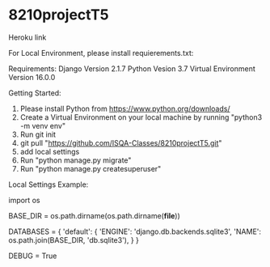 # 8210projectT5
Heroku link

For Local Environment, please install requierements.txt:

Requirements: 
Django Version 2.1.7
Python Vesion 3.7
Virtual Environment Version 16.0.0

Getting Started:
1. Please install Python from https://www.python.org/downloads/
2. Create a Virtual Environment on your local machine by running "python3 -m venv env"
3. Run git init
4. git pull "https://github.com/ISQA-Classes/8210projectT5.git"
5. add local settings
6. Run "python manage.py migrate"
7. Run "python manage.py createsuperuser"


Local Settings Example:

import os

BASE_DIR = os.path.dirname(os.path.dirname(__file__))

DATABASES = {
    'default': {
        'ENGINE': 'django.db.backends.sqlite3',
        'NAME': os.path.join(BASE_DIR, 'db.sqlite3'),
    }
}

DEBUG = True


